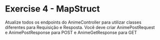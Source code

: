 # Exercise 4 - MapStruct

Atualize todos os endpoints do AnimeController para utilizar classes diferentes para Requisição e Resposta. Você deve criar AnimePostRequest e AnimePostResponse para POST e AnimeGetResponse para GET